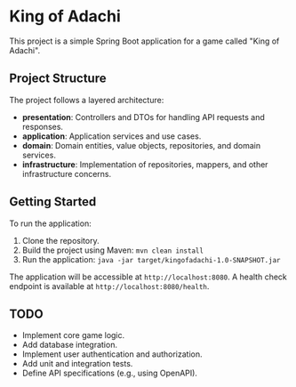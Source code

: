 # King of Adachi

This project is a simple Spring Boot application for a game called "King of Adachi".

## Project Structure

The project follows a layered architecture:

- **presentation**: Controllers and DTOs for handling API requests and responses.
- **application**: Application services and use cases.
- **domain**: Domain entities, value objects, repositories, and domain services.
- **infrastructure**: Implementation of repositories, mappers, and other infrastructure concerns.

## Getting Started

To run the application:

1. Clone the repository.
2. Build the project using Maven: `mvn clean install`
3. Run the application: `java -jar target/kingofadachi-1.0-SNAPSHOT.jar`

The application will be accessible at `http://localhost:8080`. A health check endpoint is available at `http://localhost:8080/health`.

## TODO

- Implement core game logic.
- Add database integration.
- Implement user authentication and authorization.
- Add unit and integration tests.
- Define API specifications (e.g., using OpenAPI).
